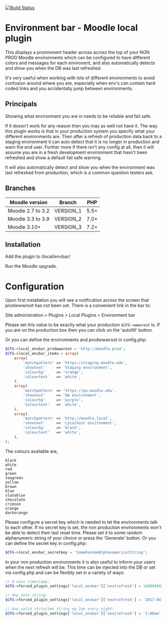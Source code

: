 [![Build Status](https://travis-ci.org/catalyst/moodle-local_envbar.svg?branch=master)](https://travis-ci.org/catalyst/moodle-local_envbar)

Environment bar - Moodle local plugin
====================

This displays a prominment header across across the top of your NON PROD Moodle
environments which can be configured to have different colors and messages for
each environent, and also automatically detects and show you when the DB was
last refreshed.

It's very useful when working with lots of different environments to avoid
confusion around where you are, especially when env's can contain hard coded
links and you accidentally jump between environments.

Principals
----------

Showing what environment you are in needs to be reliable and fail safe.

If it doesn't work for any reason then you may as well not have it. The way
this plugin works is that in your production system you specify what your
different environments are. Then after a refresh of production data back to a
staging environment it can auto detect that it is no longer in production and
warn the end user. Further more if there isn't any config at all, then it will
assume you are in a fresh development environment that hasn't been refreshed
and show a default fail safe warning.

It will also automatically detect and show you when the environment was last
refreshed from production, which is a common question testers ask.

Branches
--------
| Moodle version     | Branch      | PHP  |
| ----------------- | ----------- | ---- |
| Moodle 2.7 to 3.2 | VERSION_1 | 5.5+ |
| Moodle 3.3 to 3.9 | VERSION_2 | 7.0+ |
| Moodle 3.10+ | VERSION_3 | 7.2+ |

Installation
------------

Add the plugin to /local/envbar/

Run the Moodle upgrade.

# Configuration

Upon first installation you will see a notification across the screen that prodwwwroot has not been set. There is a convenient link in the bar to:

 Site administration > Plugins > Local Plugins > Environment bar

Please set this value to be exactly what your production ```$CFG->wwwroot``` is.  If you are on the production box then you can click on the 'autofill' button.

Or you can define the environments and prodwwwroot in config.php:

```php
$CFG->local_envbar_prodwwwroot = 'http://moodle.prod';
$CFG->local_envbar_items = array(
    array(
        'matchpattern' => 'https://staging.moodle.edu',
        'showtext'     => 'Staging environment',
        'colourbg'     => 'orange',
        'colourtext'   => 'white',
    ),
    array(
        'matchpattern' => 'https://qa.moodle.edu',
        'showtext'     => 'QA environment',
        'colourbg'     => 'purple',
        'colourtext'   => 'white',
    ),
    array(
        'matchpattern' => 'http://moodle.local',
        'showtext'     => 'Localhost environment',
        'colourbg'     => 'black',
        'colourtext'   => 'white',
    ),
);
```

The colours available are,

    black
    white
    red
    green
    seagreen
    yellow
    brown
    blue
    slateblue
    chocolate
    crimson
    orange
    darkorange

Please configure a secret key which is needed to let the environments talk to each other. If no secret key is set, 
the non production environments won't be able to detect their last reset time. Please set it to some random alphanumeric string 
of your choice or press the 'Generate' button.
Or you can define the secret key in config.php:

```php
$CFG->local_envbar_secretkey = 'SomeRandomAlphanumericalString';
```

In your non production environments it is also useful to inform your users when the
next refresh will be. This time can be injected into the DB or set via config.php
and can be flexibly set in a variety of ways:


```php
// A unix timestamp:
$CFG->forced_plugin_settings['local_envbar']['nextrefresh'] = 1490946920;

// Any date string:
$CFG->forced_plugin_settings['local_envbar']['nextrefresh'] = '2017-04-03 4:00pm';

// Any valid strtotime string eg 2am every night:
$CFG->forced_plugin_settings['local_envbar']['nextrefresh'] = '2:00am';
```

